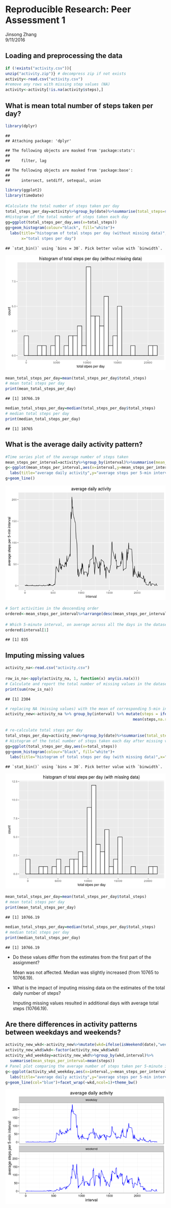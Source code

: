 # Reproducible Research: Peer Assessment 1
Jinsong Zhang  
9/11/2016  

## Loading and preprocessing the data


```r
if (!exists("activity.csv")){
unzip("activity.zip")} # decompress zip if not exists
activity<-read.csv("activity.csv")
#remove any rows with missing step values (NA)  
activity<-activity[!is.na(activity$steps),]
```


## What is mean total number of steps taken per day?

```r
library(dplyr)
```

```
## 
## Attaching package: 'dplyr'
```

```
## The following objects are masked from 'package:stats':
## 
##     filter, lag
```

```
## The following objects are masked from 'package:base':
## 
##     intersect, setdiff, setequal, union
```

```r
library(ggplot2)
library(timeDate)

#Calculate the total number of steps taken per day
total_steps_per_day=activity%>%group_by(date)%>%summarise(total_steps=sum(steps))
#Histogram of the total number of steps taken each day
gg=ggplot(total_steps_per_day,aes(x=total_steps))
gg+geom_histogram(colour="black", fill="white")+
  labs(title="histogram of total steps per day (without missing data)",
       x="total stpes per day")
```

```
## `stat_bin()` using `bins = 30`. Pick better value with `binwidth`.
```

![](PA1_template_files/figure-html/unnamed-chunk-2-1.png)<!-- -->

```r
mean_total_steps_per_day=mean(total_steps_per_day$total_steps)
# mean total steps per day
print(mean_total_steps_per_day)
```

```
## [1] 10766.19
```

```r
median_total_steps_per_day=median(total_steps_per_day$total_steps)
# median total steps per day
print(median_total_steps_per_day)
```

```
## [1] 10765
```

## What is the average daily activity pattern?

```r
#Time series plot of the average number of steps taken
mean_steps_per_interval=activity%>%group_by(interval)%>%summarise(mean_steps_per_interval=mean(steps))
g<-ggplot(mean_steps_per_interval,aes(x=interval,y=mean_steps_per_interval))+
  labs(title="average daily activity",y="average steps per 5-min interval")
g+geom_line()
```

![](PA1_template_files/figure-html/unnamed-chunk-3-1.png)<!-- -->

```r
# Sort activities in the descending order
ordered<-mean_steps_per_interval%>%arrange(desc(mean_steps_per_interval))

# Which 5-minute interval, on average across all the days in the dataset,contains the maximum number of steps?
ordered$interval[1]
```

```
## [1] 835
```


## Imputing missing values

```r
activity_na<-read.csv("activity.csv")

row_is_na<-apply(activity_na, 1, function(x) any(is.na(x)))
# Calculate and report the total number of missing values in the dataset (i.e. the total number of rows with NAs)
print(sum(row_is_na))
```

```
## [1] 2304
```

```r
# replacing NA (missing values) with the mean of corresponding 5-min intervals
activity_new<-activity_na %>% group_by(interval) %>% mutate(steps = ifelse(is.na(steps),
                                                        mean(steps,na.rm=T), steps))

# re-calculate total steps per day
total_steps_per_day=activity_new%>%group_by(date)%>%summarise(total_steps=sum(steps))
# Histogram of the total number of steps taken each day after missing values are imputed
gg=ggplot(total_steps_per_day,aes(x=total_steps))
gg+geom_histogram(colour="black", fill="white")+
  labs(title="histogram of total steps per day (with missing data)",x="total steps per day")
```

```
## `stat_bin()` using `bins = 30`. Pick better value with `binwidth`.
```

![](PA1_template_files/figure-html/unnamed-chunk-4-1.png)<!-- -->

```r
mean_total_steps_per_day=mean(total_steps_per_day$total_steps)
# mean total steps per day
print(mean_total_steps_per_day)
```

```
## [1] 10766.19
```

```r
median_total_steps_per_day=median(total_steps_per_day$total_steps)
# median total steps per day
print(median_total_steps_per_day)
```

```
## [1] 10766.19
```
- Do these values differ from the estimates from the first part of the assignment? 

     Mean was not affected. Median was slightly increased (from 10765 to 10766.19).

- What is the impact of imputing missing data on the estimates of the total daily number of steps?

     Imputing missing values resulted in additional days with average total steps (10766.19).


## Are there differences in activity patterns between weekdays and weekends?

```r
activity_new_wkd<-activity_new%>%mutate(wkd=ifelse(isWeekend(date),"weekend","weekday"))
activity_new_wkd$wkd<-factor(activity_new_wkd$wkd)
activity_wkd_weekday=activity_new_wkd%>%group_by(wkd,interval)%>%
  summarise(mean_steps_per_interval=mean(steps))
# Panel plot comparing the average number of steps taken per 5-minute interval across weekdays and weekends
g<-ggplot(activity_wkd_weekday,aes(x=interval,y=mean_steps_per_interval))+
  labs(title="average daily activity",y="average steps per 5-min interval")
g+geom_line(col="blue")+facet_wrap(~wkd,ncol=1)+theme_bw()
```

![](PA1_template_files/figure-html/unnamed-chunk-5-1.png)<!-- -->

